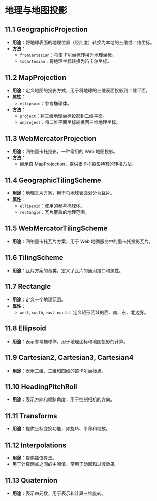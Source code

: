 # 地理与地图投影

## 11.1 GeographicProjection

- **用途**：将地球表面的地理位置（经纬度）转换为本地的三维或二维坐标。
- **方法**：
  - `fromCartesian`：将笛卡尔坐标转换为地理坐标。
  - `toCartesian`：将地理坐标转换为笛卡尔坐标。

## 11.2 MapProjection

- **用途**：定义地图的投影方式，用于将地球的三维表面投影到二维平面。
- **属性**：
  - `ellipsoid`：参考椭球体。
- **方法**：
  - `project`：将三维地理坐标投影到二维平面。
  - `unproject`：将二维平面坐标转换回三维地理坐标。

## 11.3 WebMercatorProjection

- **用途**：网络墨卡托投影，一种常用的 Web 地图投影。
- **方法**：
  - 继承自 MapProjection，提供墨卡托投影特有的转换方法。

## 11.4 GeographicTilingScheme

- **用途**：地理瓦片方案，用于将地球表面划分为瓦片。
- **属性**：
  - `ellipsoid`：使用的参考椭球体。
  - `rectangle`：瓦片覆盖的地理范围。

## 11.5 WebMercatorTilingScheme

- **用途**：网络墨卡托瓦片方案，用于 Web 地图服务中的墨卡托投影瓦片。

## 11.6 TilingScheme

- **用途**：瓦片方案的基类，定义了瓦片的通用接口和属性。

## 11.7 Rectangle

- **用途**：定义一个地理范围。
- **属性**：
  - `west`, `south`, `east`, `north`：定义矩形区域的西、南、东、北边界。

## 11.8 Ellipsoid

- **用途**：表示参考椭球体，用于地理坐标和地图投影的计算。

## 11.9 Cartesian2, Cartesian3, Cartesian4

- **用途**：表示二维、三维和四维的笛卡尔坐标点。

## 11.10 HeadingPitchRoll

- **用途**：表示方向和倾斜角度，用于控制相机的方向。

## 11.11 Transforms

- **用途**：提供坐标变换功能，如旋转、平移和缩放。

## 11.12 Interpolations

- **用途**：提供插值算法。
- 用于计算两点之间的中间值，常用于动画和过渡效果。

## 11.13 Quaternion

- **用途**：表示四元数，用于表示和计算三维旋转。
